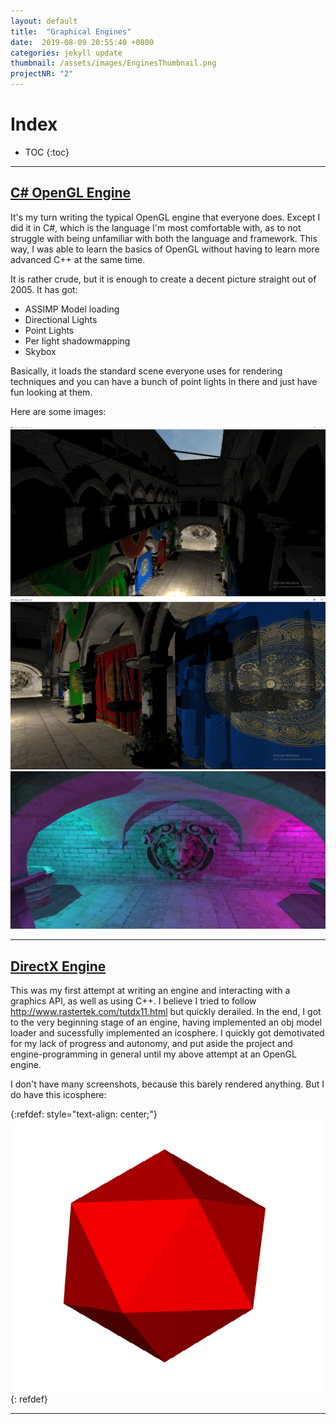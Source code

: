 ```yaml
---
layout: default
title:  "Graphical Engines"
date:  2019-08-09 20:55:40 +0800
categories: jekyll update
thumbnail: /assets/images/EnginesThumbnail.png
projectNR: "2"
---
```

<script async defer src="https://buttons.github.io/buttons.js"></script>

# Index
* TOC
{:toc}

---

## [C# OpenGL Engine](https://github.com/JPBotelho/OpenGL-Sandbox)

It's my turn writing the typical OpenGL engine that everyone does. Except I did it in C#, which is the language I'm most comfortable with, as to not struggle with being unfamiliar with both the language and framework. This way, I was able to learn the basics of OpenGL without having to learn more advanced C++ at the same time.

It is rather crude, but it is enough to create a decent picture straight out of 2005. It has got:
- ASSIMP Model loading
- Directional Lights
- Point Lights
- Per light shadowmapping
- Skybox

Basically, it loads the standard scene everyone uses for rendering techniques and you can have a bunch of point lights in there and just have fun looking at them.

Here are some images:

![Test](/assets/images/OGL1.png "ageag")
![Test](/assets/images/OGL2.png "ageag")
![Test](/assets/images/OGL3.png "ageag")


---


## [DirectX Engine](https://github.com/JPBotelho/DirectX-Engine)

This was my first attempt at writing an engine and interacting with a graphics API, as well as using C++. I believe I tried to follow http://www.rastertek.com/tutdx11.html but quickly derailed. In the end, I got to the very beginning stage of an engine, having implemented an obj model loader and sucessfully implemented an icosphere. I quickly got demotivated for my lack of progress and autonomy, and put aside the project and engine-programming in general until my above attempt at an OpenGL engine.

I don't have many screenshots, because this barely rendered anything.
But I do have this icosphere:

{:refdef: style="text-align: center;"}
![Test](/assets/images/Ico.png "ageag")
{: refdef}


---

